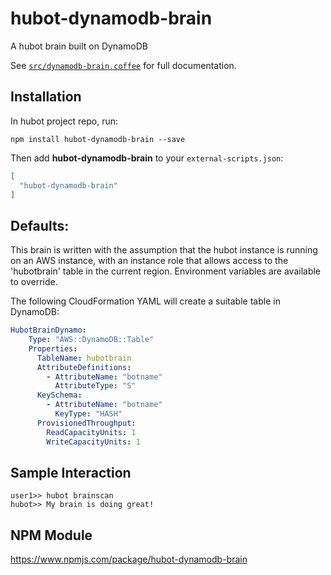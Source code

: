 # hubot-dynamodb-brain

A hubot brain built on DynamoDB

See [`src/dynamodb-brain.coffee`](src/dynamodb-brain.coffee) for full documentation.

## Installation

In hubot project repo, run:

`npm install hubot-dynamodb-brain --save`

Then add **hubot-dynamodb-brain** to your `external-scripts.json`:

```json
[
  "hubot-dynamodb-brain"
]
```

## Defaults:

This brain is written with the assumption that the hubot instance is running on an AWS instance, with an instance role that allows access to the 'hubotbrain' table in the current region.   Environment variables are available to override.

The following CloudFormation YAML will create a suitable table in DynamoDB:
```yaml
HubotBrainDynamo:
    Type: "AWS::DynamoDB::Table"
    Properties:
      TableName: hubotbrain
      AttributeDefinitions:
        - AttributeName: "botname"
          AttributeType: "S"
      KeySchema:
        - AttributeName: "botname"
          KeyType: "HASH"
      ProvisionedThroughput:
        ReadCapacityUnits: 1
        WriteCapacityUnits: 1
```

## Sample Interaction
```
user1>> hubot brainscan
hubot>> My brain is doing great!
```

## NPM Module

https://www.npmjs.com/package/hubot-dynamodb-brain
